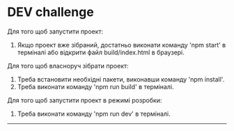 **DEV challenge**
===
Для того щоб запустити проект:

1) Якщо проект вже зiбраний, достатньо виконати команду 'npm start' в термiналi або вiдкрити файл build/index.html в браузерi.

Для того щоб власноруч зiбрати проект:

1) Треба встановити необхiднi пакети, виконавши команду 'npm install'.
2) Треба виконати команду 'npm run build' в термiналi.

Для того щоб запустити проект в режимi розробки:

1) Треба виконати команду 'npm run dev' в термiналi.

---